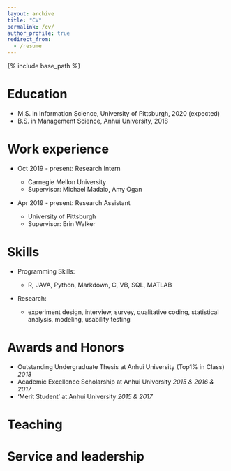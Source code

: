 ```yaml
---
layout: archive
title: "CV"
permalink: /cv/
author_profile: true
redirect_from:
  - /resume
---
```


{% include base_path %}

Education
======
* M.S. in Information Science, University of Pittsburgh, 2020 (expected)
* B.S. in Management Science, Anhui University, 2018

Work experience
======
* Oct 2019 - present: Research Intern
  * Carnegie Mellon University
  * Supervisor: Michael Madaio, Amy Ogan

* Apr 2019 - present: Research Assistant
  * University of Pittsburgh
  * Supervisor: Erin Walker
  
Skills
======
* Programming Skills: 
  * R, JAVA, Python, Markdown, C, VB, SQL, MATLAB 

* Research: 
  * experiment design, interview, survey, qualitative coding, statistical analysis, modeling, usability testing
  
Awards and Honors
======
* Outstanding Undergraduate Thesis at Anhui University (Top1% in Class) *2018* 
* Academic Excellence Scholarship at Anhui University *2015 & 2016 & 2017* 
* ‘Merit Student’ at Anhui University *2015 & 2017* 
  
Teaching
======
  
Service and leadership
======

